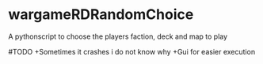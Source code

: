 # wargameRDRandomChoice
A pythonscript to choose the players faction, deck and map to play


#TODO
+Sometimes it crashes i do not know why
+Gui for easier execution